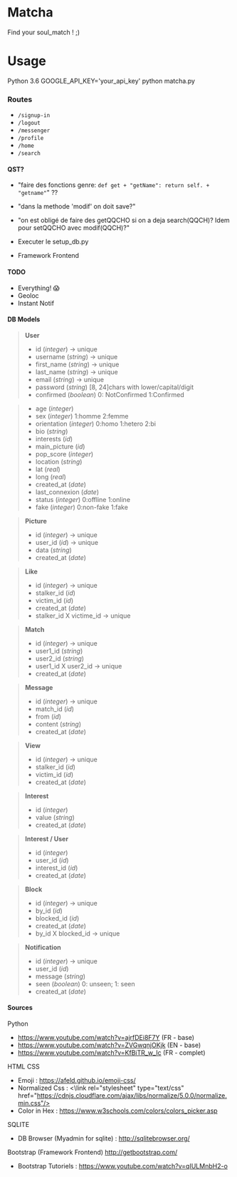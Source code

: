 # Matcha
Find your soul_match ! ;)

# Usage 
Python 3.6
GOOGLE_API_KEY='your_api_key' python matcha.py

### Routes
- `/signup-in`
- `/logout`
- `/messenger`
- `/profile`
- `/home`
- `/search`

#### QST?
- "faire des fonctions genre: `def get + "getName": return self. + "getname"`" ??
- "dans la methode 'modif' on doit save?"
- "on est obligé de faire des getQQCHO si on a deja search(QQCH)? Idem pour setQQCHO avec modif(QQCH)?"

- Executer le setup_db.py
- Framework Frontend

#### TODO
- Everything! :scream:
- Geoloc
- Instant Notif

#### DB Models
> **User**
> - id (*integer*) -> unique
> - username (*string*) -> unique
> - first_name (*string*) -> unique
> - last_name (*string*) -> unique
> - email (*string*) -> unique
> - password (*string*) [8, 24]chars with lower/capital/digit
> - confirmed (*boolean*) 0: NotConfirmed 1:Confirmed
<!-- > - token (*string*) -->
<!-- > - expired_at (*date*) -->
> - age (*integer*)
> - sex (*integer*) 1:homme 2:femme
> - orientation (*integer*) 0:homo 1:hetero 2:bi
> - bio (*string*)
> - interests (*id*)
> - main_picture (*id*)
> - pop_score (*integer*)
> - location (*string*)
> - lat (*real*)
> - long (*real*)
> - created_at (*date*)
> - last_connexion (*date*)
> - status (*integer*) 0:offline 1:online
> - fake (*integer*) 0:non-fake 1:fake
 
> **Picture**
> - id (*integer*) -> unique
> - user_id (*id*) -> unique
> - data (*string*)
> - created_at (*date*)

> **Like**
> - id (*integer*) -> unique
> - stalker_id (*id*)
> - victim_id (*id*)
> - created_at (*date*)
> - stalker_id X victime_id -> unique

> **Match**
> - id (*integer*) -> unique
> - user1_id (*string*)
> - user2_id (*string*)
> - user1_id X user2_id -> unique
> - created_at (*date*)

<!-- > **Dialog**
> - id (*integer*) -> unique
> - user1_id (*string*)
> - user2_id (*string*)
> - user1_id X user2_id -> unique
> - created_at (*date*) -->

> **Message**
> - id (*integer*) -> unique
> - match_id (*id*)
> - from (*id*)
> - content (*string*)
> - created_at (*date*)

> **View**
> - id (*integer*) -> unique
> - stalker_id (*id*)
> - victim_id (*id*)
> - created_at (*date*)

> **Interest**
> - id (*integer*)
> - value (*string*)
> - created_at (*date*)

> **Interest / User**
> - id (*integer*)
> - user_id (*id*)
> - interest_id (*id*)
> - created_at (*date*)

> **Block**
> - id (*integer*) -> unique
> - by_id (*id*)
> - blocked_id (*id*)
> - created_at (*date*)
> - by_id X blocked_id -> unique

> **Notification**
> - id (*integer*) -> unique
> - user_id (*id*)
> - message (*string*)
> - seen (*boolean*) 0: unseen; 1: seen
> - created_at (*date*)

#### Sources
Python
- https://www.youtube.com/watch?v=ajrfDEi8F7Y (FR - base)
- https://www.youtube.com/watch?v=ZVGwqnjOKjk (EN - base)
- https://www.youtube.com/watch?v=KfBiTR_w_Ic (FR - complet)

HTML CSS
- Emoji : https://afeld.github.io/emoji-css/
- Normalized Css : <\link rel="stylesheet" type="text/css" href="https://cdnjs.cloudflare.com/ajax/libs/normalize/5.0.0/normalize.min.css"/>
- Color in Hex : https://www.w3schools.com/colors/colors_picker.asp

SQLITE
- DB Browser (Myadmin for sqlite) : http://sqlitebrowser.org/

Bootstrap (Framework Frontend) http://getbootstrap.com/
- Bootstrap Tutoriels : https://www.youtube.com/watch?v=qIULMnbH2-o